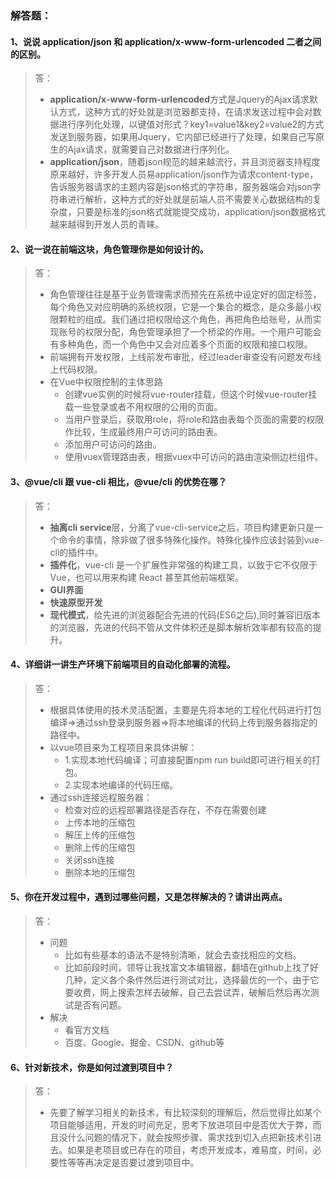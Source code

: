 ### 解答题：

#### 1、说说 application/json 和 application/x-www-form-urlencoded 二者之间的区别。
>答：
>   - **application/x-www-form-urlencoded**方式是Jquery的Ajax请求默认方式，这种方式的好处就是浏览器都支持，在请求发送过程中会对数据进行序列化处理，以键值对形式？key1=value1&key2=value2的方式发送到服务器，如果用Jquery，它内部已经进行了处理，如果自己写原生的Ajax请求，就需要自己对数据进行序列化。
>   - **application/json**，随着json规范的越来越流行，并且浏览器支持程度原来越好，许多开发人员易application/json作为请求content-type，告诉服务器请求的主题内容是json格式的字符串，服务器端会对json字符串进行解析，这种方式的好处就是前端人员不需要关心数据结构的复杂度，只要是标准的json格式就能提交成功，application/json数据格式越来越得到开发人员的青睐。

#### 2、说一说在前端这块，角色管理你是如何设计的。
>答：
>   - 角色管理往往是基于业务管理需求而预先在系统中设定好的固定标签，每个角色又对应明确的系统权限，它是一个集合的概念，是众多最小权限颗粒的组成。我们通过把权限给这个角色，再把角色给账号，从而实现账号的权限分配，角色管理承担了一个桥梁的作用。一个用户可能会有多种角色，而一个角色中又会对应着多个页面的权限和接口权限。
>   - 前端拥有开发权限，上线前发布审批，经过leader审查没有问题发布线上代码权限。
>   - 在Vue中权限控制的主体思路
>       - 创建vue实例的时候将vue-router挂载，但这个时候vue-router挂载一些登录或者不用权限的公用的页面。
>       - 当用户登录后，获取用role，将role和路由表每个页面的需要的权限作比较，生成最终用户可访问的路由表。
>       - 添加用户可访问的路由。
>       - 使用vuex管理路由表，根据vuex中可访问的路由渲染侧边栏组件。

#### 3、@vue/cli 跟 vue-cli 相比，@vue/cli 的优势在哪？
>答：
>   - **抽离cli service**层，分离了vue-cli-service之后，项目构建更新只是一个命令的事情，除非做了很多特殊化操作。特殊化操作应该封装到vue-cli的插件中。
>   - **插件化**，vue-cli 是一个扩展性非常强的构建工具，以致于它不仅限于 Vue，也可以用来构建 React 甚至其他前端框架。
>   - **GUI界面**
>   - **快速原型开发**
>   - **现代模式**，给先进的浏览器配合先进的代码(ES6之后),同时兼容旧版本的浏览器，先进的代码不管从文件体积还是脚本解析效率都有较高的提升。

#### 4、详细讲一讲生产环境下前端项目的自动化部署的流程。
>答：
>   - 根据具体使用的技术灵活配置，主要是先将本地的工程化代码进行打包编译=>通过ssh登录到服务器=>将本地编译的代码上传到服务器指定的路径中。
>   - 以vue项目来为工程项目来具体讲解： 
>       - 1.实现本地代码编译；可直接配置npm run build即可进行相关的打包。
>       - 2.实现本地编译的代码压缩。
>   - 通过ssh连接远程服务器：
>       - 检查对应的远程部署路径是否存在，不存在需要创建
>       - 上传本地的压缩包
>       - 解压上传的压缩包
>       - 删除上传的压缩包
>       - 关闭ssh连接
>       - 删除本地的压缩包

#### 5、你在开发过程中，遇到过哪些问题，又是怎样解决的？请讲出两点。
>答：
>   - 问题 
>       - 比如有些基本的语法不是特别清晰，就会去查找相应的文档。
>       - 比如前段时间，领导让我找富文本编辑器，翻墙在github上找了好几种，定义各个条件然后进行测试对比，选择最优的一个，由于它要收费，网上搜索怎样去破解，自己去尝试弄，破解后然后再次测试是否有问题。
>   - 解决
>       - 看官方文档
>       - 百度、Google、掘金、CSDN、github等

#### 6、针对新技术，你是如何过渡到项目中？
>答：
>   - 先要了解学习相关的新技术，有比较深刻的理解后，然后觉得比如某个项目能够适用，开发的时间充足，思考下放进项目中是否优大于弊，而且没什么问题的情况下，就会按照步骤、需求找到切入点把新技术引进去。如果是老项目或已存在的项目，考虑开发成本，难易度，时间，必要性等等再决定是否要过渡到项目中。